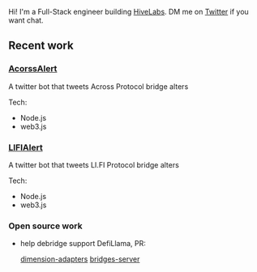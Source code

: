 Hi! I'm a Full-Stack engineer building [HiveLabs](https://twitter.com/HiveLabs_). DM me on [Twitter](https://twitter.com/lei0xcc) if you want chat.

## Recent work
### [AcorssAlert](https://twitter.com/AcrossAlerts)
A twitter bot that tweets Across Protocol bridge alters

Tech:
- Node.js
- web3.js

### [LIFIAlert](https://twitter.com/lifi_alerts)
A twitter bot that tweets LI.FI Protocol bridge alters

Tech:
- Node.js
- web3.js

### Open source work
- help debridge support DefiLlama, PR:

  [dimension-adapters](https://github.com/DefiLlama/dimension-adapters/pull/997)
  [bridges-server](https://github.com/DefiLlama/bridges-server/pull/82)
